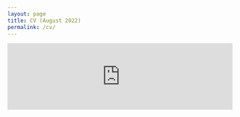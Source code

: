 ```yaml
---
layout: page
title: CV (August 2022)
permalink: /cv/
---
```


<embed src="https://mjharris95.github.io/main/CV-Harris-Summer22.pdf" type="application/pdf" width="100%" />